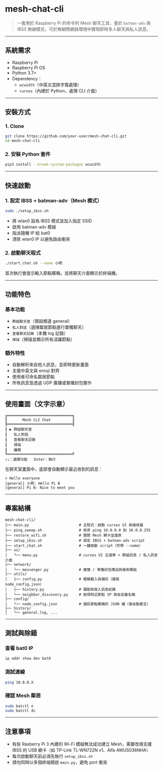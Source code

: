 # mesh-chat-cli

> 一套用於 Raspberry Pi 的命令列 Mesh 聊天工具，基於 `batman-adv` 與 IBSS 無線模式，可於無網際網路環境中實現即時多人聊天與私人訊息。

---

## 系統需求

- Raspberry Pi
- Raspberry Pi OS
- Python 3.7+
- Dependency：
  - `wcwidth`（中英文混排字寬處理）
  - `curses`（內建於 Python，處理 CLI 介面）

---

## 安裝方式

### 1. Clone

```bash
git clone https://github.com/your-user/mesh-chat-cli.git
cd mesh-chat-cli
````

### 2. 安裝 Python 套件

```bash
pip3 install --break-system-packages wcwidth
```

---

## 快速啟動

### 1. 設定 IBSS + batman-adv（Mesh 模式）

```bash
sudo ./setup_ibss.sh
```

* 將 wlan0 設為 IBSS 模式並加入指定 SSID
* 啟用 batman-adv 模組
* 指派隨機 IP 給 bat0
* 清除 wlan0 IP 以避免路由衝突

### 2. 啟動聊天程式

```bash
./start_chat.sh --name 小明
```

首次執行會提示輸入節點暱稱，並將聊天介面顯示於終端機。

---

## 功能特色

### 基本功能

* `群組聊天室`（預設頻道 general）
* `私人對話`（選擇鄰居節點進行單獨聊天）
* `查看聊天記錄`（本機 log 記錄）
* `掃描`（掃描並顯示所有活躍節點）

### 額外特性

* 自動解析來自他人訊息，並即時更新畫面
* 支援中英文與 emoji 對齊
* 使用者可命名鄰居節點
* 所有訊息皆透過 UDP 廣播或單播封包實作

---

## 使用畫面（文字示意）

```text
╔══════════════════════════════╗
║       Mesh CLI Chat          ║
╠══════════════════════════════╣
║ ▶ 群組聊天室                  
║   私人對話                    
║   查看聊天記錄                 
║   掃描                        
║   離開                        
╚══════════════════════════════╝
↑↓：選擇功能   Enter：執行
```

在聊天室畫面中，底部會自動顯示最近收到的訊息：

```
> Hello everyone
[general] 小明: Hello Pi B
[general] Pi B: Nice to meet you
```

---

## 專案結構

```
mesh-chat-cli/
├── main.py                       # 主程式：啟動 curses UI 與接收器
├── ping_sweep.sh                 # 依序 ping 10.0.0.0 到 10.0.0.255
├── restore_wifi.sh               # 關閉 Mesh 網卡並還原
├── setup_ibss.sh                 # 設定 IBSS + batman-adv script
├── start_chat.sh                 # 一鍵啟動 script（可帶 --name）
├── ui/
│   └── menu.py                   # curses UI 主選單 + 群組訊息 / 私人訊息介面
├── network/
│   └── messenger.py              # 廣播 / 單播封包傳送與接收模組
├── utils/
│   ├── config.py                 # 暱稱載入與儲存（讀寫 node_config.json）
│   ├── history.py                # 讀取與寫入訊息紀錄
│   └── neighbor_discovery.py     # 取得附近節點 IP 與自定義名稱
├── config/
│   └── node_config.json          # 儲存節點暱稱的 JSON 檔（會自動產生）
├── history/
│   └── general.log, ...
```

---

## 測試與除錯

### 查看 bat0 IP

```bash
ip addr show dev bat0
```

### 測試連線

```bash
ping 10.0.0.X
```

### 確認 Mesh 鄰居

```bash
sudo batctl n
sudo batctl dc
```

---

## 注意事項

* 有些 Rasberry Pi 3 內建的 Wi-Fi 模組無法成功建立 Mesh，需要改用支援 IBSS 的 USB 網卡（如 TP-Link TL-WN722N v1、Alfa AWUS036NHA）
* 每次啟動聊天前必須先執行 `setup_ibss.sh`
* 請勿同時以多個終端開啟 `main.py`，避免 port 衝突
